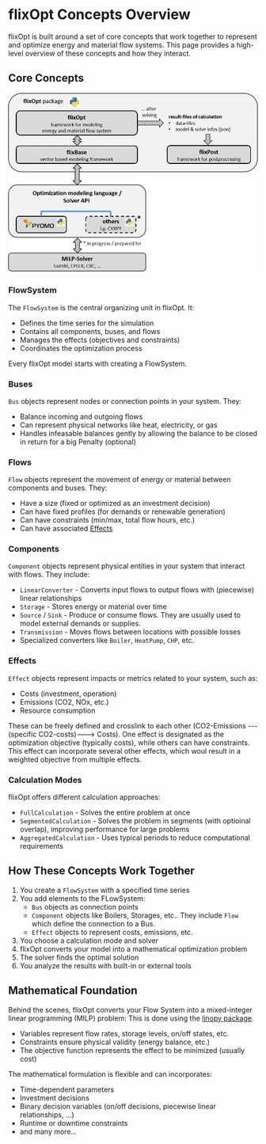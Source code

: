 # flixOpt Concepts Overview

flixOpt is built around a set of core concepts that work together to represent and optimize energy and material flow systems. This page provides a high-level overview of these concepts and how they interact.

## Core Concepts

![Architecture](../images/architecture_flixOpt.png)

### FlowSystem

The `FlowSystem` is the central organizing unit in flixOpt. It:

- Defines the time series for the simulation
- Contains all components, buses, and flows
- Manages the effects (objectives and constraints)
- Coordinates the optimization process

Every flixOpt model starts with creating a FlowSystem.

### Buses

`Bus` objects represent nodes or connection points in your system. They:

- Balance incoming and outgoing flows
- Can represent physical networks like heat, electricity, or gas 
- Handles infeasable balances gently by allowing the balance to be closed in return for a big Penalty (optional)

### Flows

`Flow` objects represent the movement of energy or material between components and buses. They:

- Have a size (fixed or optimized as an investment decision)
- Can have fixed profiles (for demands or renewable generation)
- Can have constraints (min/max, total flow hours, etc.)
- Can have associated [Effects](#effects)

### Components

`Component` objects represent physical entities in your system that interact with flows. They include:

- `LinearConverter` - Converts input flows to output flows with (piecewise) linear relationships
- `Storage` - Stores energy or material over time
- `Source` / `Sink` - Produce or consume flows. They are usually used to model external demands or supplies.
- `Transmission` - Moves flows between locations with possible losses
- Specialized converters like `Boiler`, `HeatPump`, `CHP`, etc.

### Effects

`Effect` objects represent impacts or metrics related to your system, such as:

- Costs (investment, operation)
- Emissions (CO2, NOx, etc.)
- Resource consumption

These can be freely defined and crosslink to each other (CO2-Emissions ---(specific CO2-costs)---> Costs).
One effect is designated as the optimization objective (typically costs), while others can have constraints.
This effect can incorporate several other effects, which woul result in a weighted objective from multiple effects.

### Calculation Modes

flixOpt offers different calculation approaches:

- `FullCalculation` - Solves the entire problem at once
- `SegmentedCalculation` - Solves the problem in segments (with optioinal overlap), improving performance for large problems
- `AggregatedCalculation` - Uses typical periods to reduce computational requirements

## How These Concepts Work Together

1. You create a `FlowSystem` with a specified time series
2. You add elements to the FLowSystem:
    - `Bus` objects as connection points
    - `Component` objects like Boilers, Storages, etc.. They include `Flow` which define the connection to a Bus.
    - `Effect` objects to represent costs, emissions, etc.
6. You choose a calculation mode and solver
7. flixOpt converts your model into a mathematical optimization problem
8. The solver finds the optimal solution
9. You analyze the results with built-in or external tools

## Mathematical Foundation

Behind the scenes, flixOpt converts your Flow System into a mixed-integer linear programming (MILP) problem:
This is done using the [linopy package](https://github.com/PyPSA/linopy).

- Variables represent flow rates, storage levels, on/off states, etc.
- Constraints ensure physical validity (energy balance, etc.)
- The objective function represents the effect to be minimized (usually cost)

The mathematical formulation is flexible and can incorporates:

- Time-dependent parameters
- Investment decisions
- Binary decision variables (on/off decisions, piecewise linear relationships, ...)
- Runtime or downtime constraints
- and many more...

<!--## Next Steps-->
<!---->
<!--Now that you understand the basic concepts, learn more about each one:-->
<!---->
<!--- [FlowSystem](api/flow_system.md) - Time series and system organization-->
<!--- [Components](api/components.md) - Available component types and how to use them-->
<!--- [Effects](apieffects.md) - Costs, emissions, and other impacts-->
<!--- [Calculation Modes](api/calculation.md) - Different approaches to solving your model-->
